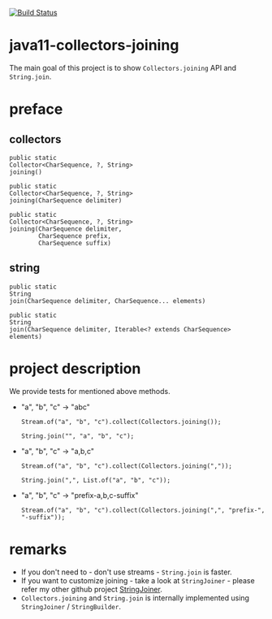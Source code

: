 [![Build Status](https://travis-ci.com/mtumilowicz/java11-collectors-joining.svg?branch=master)](https://travis-ci.com/mtumilowicz/java11-collectors-joining)

# java11-collectors-joining
The main goal of this project is to show `Collectors.joining` API
and `String.join`.

# preface
## collectors
```
public static 
Collector<CharSequence, ?, String> 
joining()
```
```
public static 
Collector<CharSequence, ?, String> 
joining(CharSequence delimiter)
```
```
public static 
Collector<CharSequence, ?, String> 
joining(CharSequence delimiter,
        CharSequence prefix,
        CharSequence suffix)
```
## string
```
public static 
String 
join(CharSequence delimiter, CharSequence... elements)
```
```
public static 
String 
join(CharSequence delimiter, Iterable<? extends CharSequence> elements)
```

# project description
We provide tests for mentioned above methods.
* "a", "b", "c" -> "abc"
    ```
    Stream.of("a", "b", "c").collect(Collectors.joining());
    ```
    ```
    String.join("", "a", "b", "c");
    ```
* "a", "b", "c" -> "a,b,c"
    ```
    Stream.of("a", "b", "c").collect(Collectors.joining(","));
    ```
    ```
    String.join(",", List.of("a", "b", "c"));
    ```
* "a", "b", "c" -> "prefix-a,b,c-suffix"
    ```
    Stream.of("a", "b", "c").collect(Collectors.joining(",", "prefix-", "-suffix"));
    ```

# remarks
* If you don't need to - don't use streams - `String.join` is faster.
* If you want to customize joining - take a look at `StringJoiner` - 
please refer my other github project [StringJoiner](https://github.com/mtumilowicz/java11-StringJoiner).
* `Collectors.joining` and `String.join` is internally implemented 
using `StringJoiner` / `StringBuilder`.